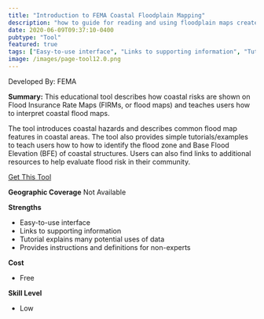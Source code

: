 ```yaml
---
title: "Introduction to FEMA Coastal Floodplain Mapping"
description: "how to guide for reading and using floodplain maps created by FEMA > Flood Insurance Rate Maps (FIRMs) & Flood Insurance Study (FIS)"
date: 2020-06-09T09:37:10-0400
pubtype: "Tool"
featured: true
tags: ["Easy-to-use interface", "Links to supporting information", "Tutorial explains many potential uses of data", "Provides instructions and definitions for non-experts"]
image: /images/page-tool12.0.png
---
```

Developed By: FEMA

**Summary:** This educational tool describes how coastal risks are shown on Flood Insurance Rate Maps (FIRMs, or flood maps) and teaches users how to interpret coastal flood maps. 

The tool introduces coastal hazards and describes common flood map features in coastal areas. The tool also provides simple tutorials/examples to teach users how to how to identify the flood zone and Base Flood Elevation (BFE) of coastal structures. Users can also find links to additional resources to help evaluate flood risk in their community.

<a href="https://arcg.is/18mC1m0" target="_blank">Get This Tool</a>

__**Geographic Coverage**__
Not Available

__**Strengths**__
-  Easy-to-use interface
-  Links to supporting information
-  Tutorial explains many potential uses of data
-   Provides instructions and definitions for non-experts

__**Cost**__
- Free

__**Skill Level**__
- Low
